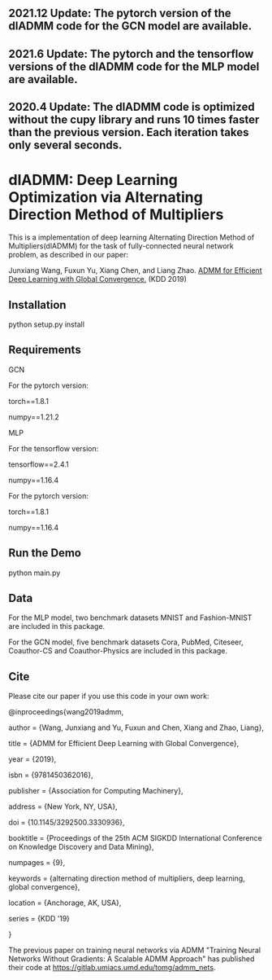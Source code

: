 2021.12 Update: The pytorch version of the dlADMM code for the GCN model are available.
-------------------------------------------------------------------------------------------------------------------------
2021.6 Update: The pytorch and the tensorflow versions of the dlADMM code for the MLP model are available.
-------------------------------------------------------------------------------------------------------------------------
2020.4 Update: The dlADMM code is optimized without the cupy library and runs 10 times faster than the previous version. Each iteration takes only several seconds.
-------------------------------------------------------------------------------------------------------------------------

# dlADMM: Deep Learning Optimization via Alternating Direction Method of Multipliers
This is a  implementation of deep learning Alternating Direction Method of Multipliers(dlADMM) for the task of fully-connected neural network
problem, as described in our paper:

Junxiang Wang, Fuxun Yu, Xiang Chen, and Liang Zhao. [ADMM for Efficient Deep Learning with Global Convergence.](https://arxiv.org/abs/1905.13611) (KDD 2019)

## Installation
python setup.py install

## Requirements
GCN

For the pytorch version:

torch==1.8.1

numpy==1.21.2

MLP

For the tensorflow version:

tensorflow==2.4.1

numpy==1.16.4

For the pytorch version:

torch==1.8.1

numpy==1.16.4


## Run the Demo

python main.py

## Data
For the MLP model, two benchmark datasets MNIST and Fashion-MNIST are included in this package.

For the GCN model, five benchmark datasets Cora, PubMed, Citeseer, Coauthor-CS and Coauthor-Physics are included in this package.

## Cite

Please cite our paper if you use this code in your own work:

@inproceedings{wang2019admm,

author = {Wang, Junxiang and Yu, Fuxun and Chen, Xiang and Zhao, Liang},

title = {ADMM for Efficient Deep Learning with Global Convergence},

year = {2019},

isbn = {9781450362016},

publisher = {Association for Computing Machinery},

address = {New York, NY, USA},

doi = {10.1145/3292500.3330936},

booktitle = {Proceedings of the 25th ACM SIGKDD International Conference on Knowledge Discovery and Data Mining},

numpages = {9},

keywords = {alternating direction method of multipliers, deep learning, global convergence},

location = {Anchorage, AK, USA},

series = {KDD ’19}

}

The previous paper on training neural networks via ADMM "Training Neural Networks Without Gradients:
A Scalable ADMM Approach" has published their code at https://gitlab.umiacs.umd.edu/tomg/admm_nets.
